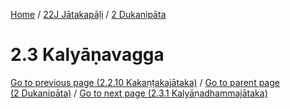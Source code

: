 
[Home](/) / [22J Jātakapāḷi](../../22J.md) / [2 Dukanipāta](../2.md)

# 2.3 Kalyāṇavagga


[Go to previous page (2.2.10 Kakaṇṭakajātaka)](2.2/2.2.10.md) / [Go to parent page (2 Dukanipāta)](../2.md) / [Go to next page (2.3.1 Kalyāṇadhammajātaka)](2.3/2.3.1.md)



